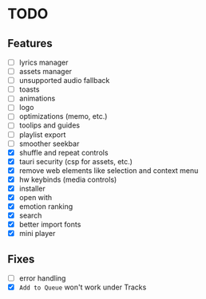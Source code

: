 # TODO

## Features

- [ ] lyrics manager
- [ ] assets manager
- [ ] unsupported audio fallback
- [ ] toasts
- [ ] animations
- [ ] logo
- [ ] optimizations (memo, etc.)
- [ ] toolips and guides
- [ ] playlist export
- [ ] smoother seekbar
- [x] shuffle and repeat controls
- [x] tauri security (csp for assets, etc.)
- [x] remove web elements like selection and context menu
- [x] hw keybinds (media controls)
- [x] installer
- [x] open with
- [x] emotion ranking
- [x] search
- [x] better import fonts
- [x] mini player

## Fixes

- [ ] error handling
- [x] `Add to Queue` won't work under Tracks
